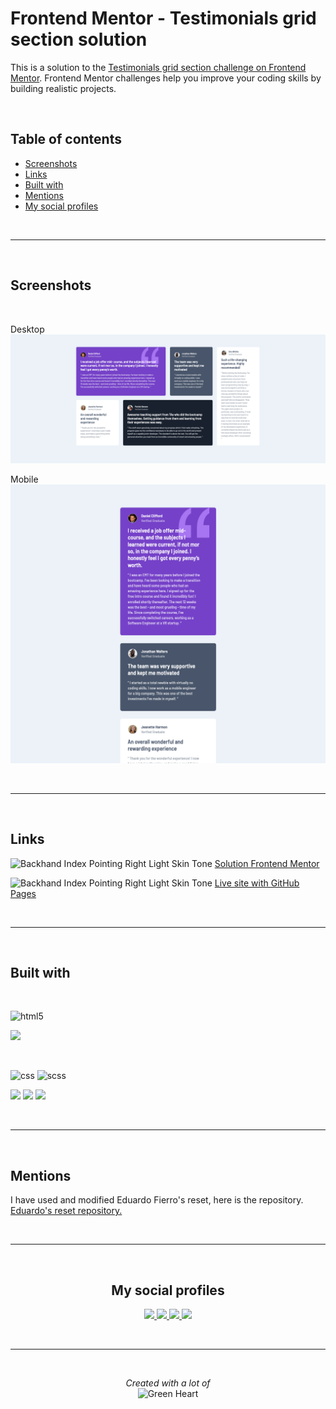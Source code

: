 # Frontend Mentor - Testimonials grid section solution

This is a solution to the [Testimonials grid section challenge on Frontend Mentor](https://www.frontendmentor.io/challenges/testimonials-grid-section-Nnw6J7Un7). Frontend Mentor challenges help you improve your coding skills by building realistic projects.  

<br>

## <b>Table of contents</b>


- [Screenshots](#screenshots)
- [Links](#links)
- [Built with](#built-with)
- [Mentions](#mentions)
- [My social profiles](#profiles)

<br>

---

<br>

## Screenshots

<br>

Desktop
![Desktop](images/Screenshot-desktop.png)

Mobile
![Mobile](images/Screenshot-mobile.png)

<br>

---

<br>

## Links

<img src="https://raw.githubusercontent.com/Tarikul-Islam-Anik/Animated-Fluent-Emojis/master/Emojis/Hand%20gestures/Backhand%20Index%20Pointing%20Right%20Light%20Skin%20Tone.png" alt="Backhand Index Pointing Right Light Skin Tone" width="15" height="15" /> [Solution Frontend Mentor]()

<img src="https://raw.githubusercontent.com/Tarikul-Islam-Anik/Animated-Fluent-Emojis/master/Emojis/Hand%20gestures/Backhand%20Index%20Pointing%20Right%20Light%20Skin%20Tone.png" alt="Backhand Index Pointing Right Light Skin Tone" width="15" height="15" /> [Live site with GitHub Pages]()

<br>

---

<br>

## Built with

<br>

![html5](https://img.shields.io/badge/HTML5-E34F26?style=for-the-badge&logo=html5&logoColor=white)

![](https://badgen.net/badge/methodology/BEM/red?list=github)

<br>

![css](https://img.shields.io/badge/CSS3-1572B6?style=for-the-badge&logo=css3&logoColor=white) ![scss](https://img.shields.io/badge/Sass-CC6699?style=for-the-badge&logo=sass&logoColor=white)

![](https://badgen.net/badge/custom.properties/CSS/blue?list=github)
![](https://badgen.net/badge/flexbox/CSS/blue?list=github)
![](https://badgen.net/badge/grid/CSS/blue?list=github)

<br>

----

<br>

## Mentions

I have used and modified Eduardo Fierro's reset, here is the repository. <br>
[Eduardo's reset repository.](https://github.com/eduardofierropro/Reset-CSS)

<br>

---

<br>

<b><h2 id="profiles" align="center">My social profiles</h2></b>

<p align="center">
  <a href="https://github.com/marioferrer">
    <img src="https://img.shields.io/badge/GitHub-181717?logo=github&logoColor=fff&style=for-the-badge">
  </a>
  <a href="https://www.frontendmentor.io/profile/marioferrer">
    <img src="https://img.shields.io/badge/Frontend%20Mentor-3F54A3?logo=frontendmentor&logoColor=fff&style=for-the-badge">
  </a>
  <a href="https://codepen.io/marioferrer">
    <img src="https://img.shields.io/badge/CodePen-000?logo=codepen&logoColor=fff&style=for-the-badge">
  </a>
  <a href="https://www.behance.net/marioferrer">
    <img src="https://img.shields.io/badge/Behance-1769FF?logo=behance&logoColor=fff&style=for-the-badge">
  </a>
</p>

<br>

---

<br>

<p align="center"> 
  <i>Created with a lot of</i>
  <br>
  <img src="https://raw.githubusercontent.com/Tarikul-Islam-Anik/Animated-Fluent-Emojis/master/Emojis/Smilies/Green%20Heart.png" alt="Green Heart" width="100" height="100" />
</p>